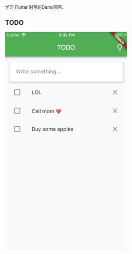 学习 Flutter 时写的Demo项目.

## TODO
<img align="left" width="400" src="assets/preview_todo.png" alt="TODO PREVIEW">